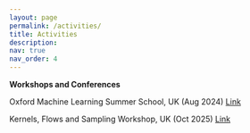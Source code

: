 ```yaml
---
layout: page
permalink: /activities/
title: Activities
description:  
nav: true
nav_order: 4
---
```



**Workshops and Conferences**

Oxford Machine Learning Summer School, UK (Aug 2024) [Link](https://www.oxfordml.school/)

Kernels, Flows and Sampling Workshop, UK (Oct 2025) [Link](https://sites.google.com/view/kernels-flows-and-sampling/home)



